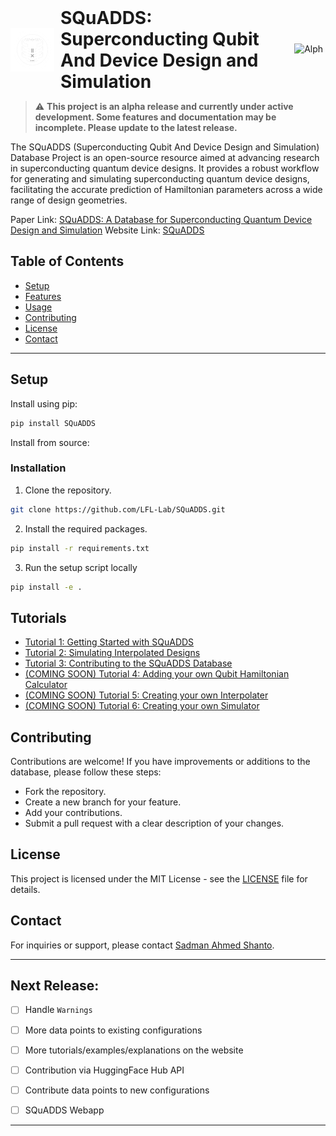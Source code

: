 <div align="left" style="display: flex; align-items: center; gap: 10px;">
  <img src="docs/_static/images/squadds_logo_dark.png" height="70" alt="SQuADDS Logo"/> <!-- Adjust height to match the badge -->
  <h1 style="margin: 0; padding: 0; display: inline; font-size: 2.0em;">SQuADDS: Superconducting Qubit And Device Design and Simulation</h1>
  <img src="https://img.shields.io/badge/Status-Alpha%20Version-yellow" alt="Alpha Version" style="height: 20px;"/> <!-- Adjust height as necessary -->
</div>

> :warning: **This project is an alpha release and currently under active development. Some features and documentation may be incomplete. Please update to the latest release.**

The SQuADDS (Superconducting Qubit And Device Design and Simulation) Database Project is an open-source resource aimed at advancing research in superconducting quantum device designs. It provides a robust workflow for generating and simulating superconducting quantum device designs, facilitating the accurate prediction of Hamiltonian parameters across a wide range of design geometries.

Paper Link: [SQuADDS: A Database for Superconducting Quantum Device Design and Simulation](https://arxiv.org/pdf/2312.13483.pdf)
Website Link: [SQuADDS](https://lfl-lab.github.io/SQuADDS/)

## Table of Contents

- [Setup](#setup)
- [Features](#features)
- [Usage](#usage)
- [Contributing](#contributing)
- [License](#license)
- [Contact](#contact)

--- 

## Setup

Install using pip:

```bash
pip install SQuADDS
```

Install from source:

### Installation

1. Clone the repository.
```bash
git clone https://github.com/LFL-Lab/SQuADDS.git
```
2. Install the required packages.
```bash
pip install -r requirements.txt
```
3. Run the setup script locally
```bash
pip install -e .
```

## Tutorials
- [Tutorial 1: Getting Started with SQuADDS](https://lfl-lab.github.io/SQuADDS/tutorials/Tutorial-1_getting_started_with_SQuADDS.html)
- [Tutorial 2: Simulating Interpolated Designs](https://lfl-lab.github.io/SQuADDS/tutorials/Tutorial-2_Simulate_interpolated_designs.html)
- [Tutorial 3: Contributing to the SQuADDS Database](https://lfl-lab.github.io/SQuADDS/tutorials/Tutorial-3_Contributing_to_SQuADDS.html)
- [(COMING SOON) Tutorial 4: Adding your own Qubit Hamiltonian Calculator]()
- [(COMING SOON) Tutorial 5: Creating your own Interpolater]()
- [(COMING SOON) Tutorial 6: Creating your own Simulator]()


## Contributing

Contributions are welcome! If you have improvements or additions to the database, please follow these steps:

- Fork the repository.
- Create a new branch for your feature.
- Add your contributions.
- Submit a pull request with a clear description of your changes.

## License

This project is licensed under the MIT License - see the [LICENSE](LICENSE) file for details.


## Contact
For inquiries or support, please contact [Sadman Ahmed Shanto](mailto:shanto@usc.edu).

---

## Next Release:

- [ ] Handle `Warnings`
- [ ] More data points to existing configurations 
- [ ] More tutorials/examples/explanations on the website
- [ ] Contribution via HuggingFace Hub API
- [ ] Contribute data points to new configurations 
- [ ] SQuADDS Webapp


---
